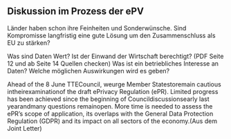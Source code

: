 ## Diskussion im Prozess der ePV

Länder haben schon ihre Feinheiten und Sonderwünsche.
Sind Kompromisse langfristig eine gute Lösung um den Zusammenschluss als EU zu stärken?

Was sind Daten Wert? Ist der Einwand der Wirtschaft berechtigt? (PDF Seite 12 und ab Seite 14 Quellen checken) Was ist ein betriebliches Interesse an Daten? Welche möglichen Auswirkungen wird es geben?

Ahead of the 8 June TTECouncil, weurge Member Statestoremain cautious intheirexaminationof the draft ePrivacy Regulation (ePR). Limited progress has been achieved since the beginning of Councildiscussionsearly last yearandmany questions remainopen. More time is needed to assess the ePR’s scope of application, its overlaps with the General Data Protection Regulation (GDPR) and its impact on all sectors of the economy.(Aus dem Joint Letter)
